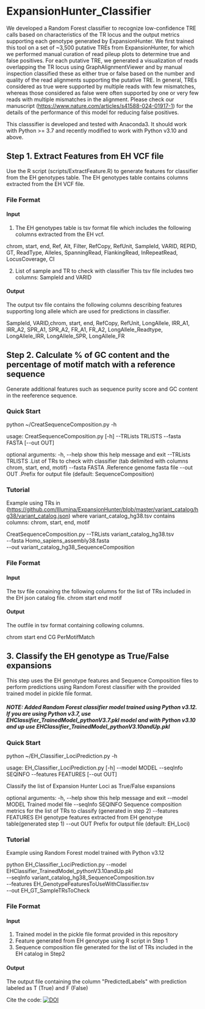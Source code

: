 # ExpansionHunter_Classifier
We developed a Random Forest classifier to recognize low-confidence TRE calls based on characteristics of the TR locus and the output metrics supporting each genotype generated by ExpansionHunter. We first trained this tool on a set of ~3,500 putative TREs from ExpansionHunter, for which we performed manual curation of read pileup plots to determine true and false positives. For each putative TRE, we generated a visualization of reads overlapping the TR locus using GraphAlignmentViewer and by manual inspection classified these as either true or false based on the number and quality of the read alignments supporting the putative TRE. In general, TREs considered as true were supported by multiple reads with few mismatches, whereas those considered as false were often supported by one or very few reads with multiple mismatches in the alignment. Please check our manuscript (https://www.nature.com/articles/s41588-024-01917-1) for the details of the performance of this model for reducing false positives.

This classsifier is developed and tested with Anaconda3. It should work with Python >= 3.7 and recently modified to work with Python v3.10 and above.

## Step 1. Extract Features from EH VCF file

Use the R script (scripts/ExtractFeature.R) to generate features for classifier from the EH genotypes table. The EH genotypes table contains columns extracted from the EH VCF file. 
### File Format
#### Input
1) The EH genotypes table is tsv format file which includes the following columns extracted from the EH vcf.

chrom, start, end, Ref, Alt, Filter, RefCopy, RefUnit, SampleId, VARID, REPID, GT, ReadType, Alleles, SpanningRead, FlankingRead, InRepeatRead, LocusCoverage, CI

2) List of sample and TR to check with classifier
   This tsv file includes two columns: SampleId and VARID
   
#### Output
The output tsv file contains the following columns describing features supporting  long allele which are used for predictions in classifier.

SampleId, VARID,chrom, start, end, RefCopy, RefUnit, LongAllele, IRR_A1, IRR_A2, SPR_A1, SPR_A2, FR_A1, FR_A2, LongAllele_Readtype, LongAllele_IRR, LongAllele_SPR, LongAllele_FR

## Step 2. Calculate % of GC content and the percentage of motif match with a reference sequence
Generate additional features such as sequence purity score and GC content in the reeference sequence.

### Quick Start
python ~/CreatSequenceComposition.py -h

usage: CreatSequenceComposition.py [-h] --TRLists TRLISTS --fasta FASTA [--out OUT]

optional arguments:
  -h, --help         show this help message and exit
  --TRLists TRLISTS  .List of TRs to check with classifier (tab delimited with columns chrom, start, end, motif)
  --fasta FASTA      .Reference genome fasta file
  --out OUT          .Prefix for output file (default: SequenceComposition)

### Tutorial
Example using TRs in (https://github.com/Illumina/ExpansionHunter/blob/master/variant_catalog/hg38/variant_catalog.json)  where variant_catalog_hg38.tsv contains columns: chrom, start, end, motif

CreatSequenceComposition.py --TRLists variant_catalog_hg38.tsv \
                            --fasta Homo_sapiens_assembly38.fasta \
                            --out variant_catalog_hg38_SequenceComposition 
### File Format
#### Input
The tsv file conaining the following columns for the list of TRs included in the EH json catalog file.
chrom   start   end     motif

#### Output
The outfile in tsv format containing collowing columns.

chrom   start   end     CG      PerMotifMatch

## 3. Classify the EH genotype as True/False expansions
This step uses the EH genotype features and Sequence Composition files to perform predictions using Random Forest classifier with the provided trained model in pickle file format.

##### NOTE: Added Random Forest classifier model trained using Python v3.12. If you are using Python v3.7, use EHClassifier_TrainedModel_pythonV3.7.pkl model and with Python v3.10 and up use EHClassifier_TrainedModel_pythonV3.10andUp.pkl

### Quick Start
python ~/EH_Classifier_LociPrediction.py -h

usage: EH_Classifier_LociPrediction.py [-h] --model MODEL --seqInfo SEQINFO --features FEATURES [--out OUT]

Classify the list of Expansion Hunter Loci as True/False expansions

optional arguments:
  -h, --help           show this help message and exit
  --model MODEL        Trained model file 
  --seqInfo SEQINFO    Sequence composition metrics for the list of TRs to classify  (generated in step 2)
  --features FEATURES  EH genotype features extracted from EH genotype table(generated step 1)
  --out OUT            Prefix for output file (default: EH_Loci)

### Tutorial
Example using Random Forest model trained with Python v3.12

python EH_Classifier_LociPrediction.py --model EHClassifier_TrainedModel_pythonV3.10andUp.pkl \
--seqInfo variant_catalog_hg38_SequenceComposition.tsv \
--features EH_GenotypeFeaturesToUseWithClassifier.tsv \
--out EH_GT_SampleTRsToCheck

### File Format
#### Input
1) Trained model in the pickle file format provided in this repository
2) Feature generated from EH genotype using R script in Step 1
3) Sequence composition file generated for the list of TRs included in the EH catalog in Step2

#### Output
The output file containing the column "PredictedLabels" with prediction labeled as T (True) and F (False)

Cite the code: [![DOI](https://zenodo.org/badge/615451022.svg)](https://zenodo.org/doi/10.5281/zenodo.10821642)

